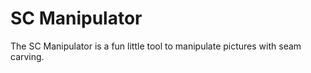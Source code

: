 # SC Manipulator

The SC Manipulator is a fun little tool to manipulate pictures with seam carving.
